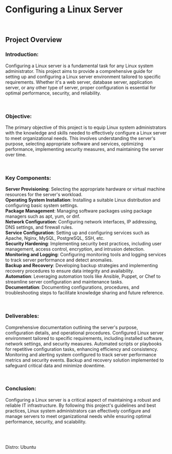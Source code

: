 # Configuring a Linux Server

<br>

## Project Overview

### Introduction:
Configuring a Linux server is a fundamental task for any Linux system administrator. This project aims to provide a comprehensive guide for setting up and configuring a Linux server environment tailored to specific requirements. Whether it's a web server, database server, application server, or any other type of server, proper configuration is essential for optimal performance, security, and reliability.

<br>

### Objective:
The primary objective of this project is to equip Linux system administrators with the knowledge and skills needed to effectively configure a Linux server to meet organizational needs. This involves understanding the server's purpose, selecting appropriate software and services, optimizing performance, implementing security measures, and maintaining the server over time.

<br>

### Key Components:

<b>Server Provisioning</b>: Selecting the appropriate hardware or virtual machine resources for the server's workload. <br>
<b>Operating System Installation</b>: Installing a suitable Linux distribution and configuring basic system settings. <br>
<b>Package Management</b>: Managing software packages using package managers such as apt, yum, or dnf. <br>
<b>Network Configuration</b>: Configuring network interfaces, IP addressing, DNS settings, and firewall rules. <br>
<b>Service Configuration</b>: Setting up and configuring services such as Apache, Nginx, MySQL, PostgreSQL, SSH, etc. <br>
<b>Security Hardening</b>: Implementing security best practices, including user management, access control, encryption, and intrusion detection. <br>
<b>Monitoring and Logging</b>: Configuring monitoring tools and logging services to track server performance and detect anomalies. <br>
<b>Backup and Recovery</b>: Developing backup strategies and implementing recovery procedures to ensure data integrity and availability. <br>
<b>Automation</b>: Leveraging automation tools like Ansible, Puppet, or Chef to streamline server configuration and maintenance tasks. <br>
<b>Documentation</b>: Documenting configurations, procedures, and troubleshooting steps to facilitate knowledge sharing and future reference. <br>

<br>

### Deliverables:

Comprehensive documentation outlining the server's purpose, configuration details, and operational procedures.
Configured Linux server environment tailored to specific requirements, including installed software, network settings, and security measures.
Automated scripts or playbooks for repetitive configuration tasks, enhancing efficiency and consistency.
Monitoring and alerting system configured to track server performance metrics and security events.
Backup and recovery solution implemented to safeguard critical data and minimize downtime.

<br>

### Conclusion:
Configuring a Linux server is a critical aspect of maintaining a robust and reliable IT infrastructure. By following this project's guidelines and best practices, Linux system administrators can effectively configure and manage servers to meet organizational needs while ensuring optimal performance, security, and scalability.

<br>
<br>

Distro: Ubuntu
